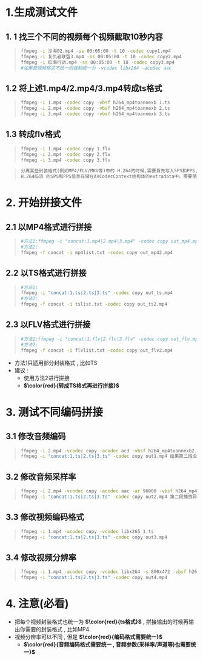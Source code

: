# 1.生成测试文件

## 1. 1 找三个不同的视频每个视频截取10秒内容

> ```bash
> ffmpeg -i 沙海02.mp4 -ss 00:05:00 -t 10 -codec copy1.mp4
> ffmpeg -i 复仇者联盟3.mp4 -ss 00:05:00 -t 10 -codec copy2.mp4
> ffmpeg -i 红海行动.mp4 -ss 00:05:00 -t 10 -codec copy3.mp4
> #如果音视频格式不统一则强制统一为 -vcodec libx264 -acodec aac
> ```

## 1.2 将上述1.mp4/2.mp4/3.mp4转成ts格式

> ```bash
> ffmpeg -i 1.mp4 -codec copy -vbsf h264_mp4toannexb 1.ts
> ffmpeg -i 2.mp4 -codec copy -vbsf h264_mp4toannexb 2.ts
> ffmpeg -i 3.mp4 -codec copy -vbsf h264_mp4toannexb 3.ts
> ```

## 1.3 转成flv格式

> ```bash
> ffmpeg -i 1.mp4 -codec copy 1.flv
> ffmpeg -i 2.mp4 -codec copy 2.flv
> ffmpeg -i 3.mp4 -codec copy 3.flv
> ```

> ```tex
> 分离某些封装格式(例如MP4/FLV/MKV等)中的 H.264的时候,需要首先写入SPS和PPS,否则会导致分离出来的数据没有SPS、PPS而无法播放。
> H.264码流 的SPS和PPS信息存储在AVCodecContext结构体的extradata中。需要使用ffmpeg中名称为 "h264_mp4toannexb" 的 bitstream filter处理
> ```

# 2. 开始拼接文件

## 2.1 以MP4格式进行拼接

>```bash
>#方法1:ffmpeg -i "concat:1.mp4|2.mp4|3.mp4" -codec copy out_mp4.mp4(无法拼接)
>#方法2:
>ffmpeg -f concat -i mp4list.txt -codec copy out_mp42.mp4
>```

## 2.2 以TS格式进行拼接

>```bash
>#方法1:
>ffmpeg -i "concat:1.ts|2.ts|3.ts" -codec copy out_ts.mp4
>#方法2:
>ffmpeg -f concat -i tslist.txt -codec copy out_ts2.mp4
>```

## 2.3 以FLV格式进行拼接

> ```bash
> #方法1:ffmpeg -i "concat:1.flv|2.flv|3.flv" -codec copy out_flv.mp4(不正确)
> #方法2:
> ffmpeg -f concat -i flvlist.txt -codec copy out_flv2.mp4
> ```

* 方法1只适用部分封装格式 , 比如TS
* 建议 : 
  * 使用方法2进行拼接
  * **$\color{red}{转成TS格式再进行拼接}$**

# 3. 测试不同编码拼接

## 3.1 修改音频编码

>```bash
>ffmpeg -i 2.mp4 -vcodec copy -acodec ac3 -vbsf h264_mp4toannexb2.ts
>ffmpeg -i "concat:1.ts|2.ts|3.ts" -codec copy out1.mp4 结果第二段没有声音
>```

## 3.2 修改音频采样率

>```bash
>ffmpeg -i 2.mp4 -vcodec copy -acodec aac -ar 96000 -vbsf h264_mp4toannexb2.ts
>ffmpeg -i "concat:1.ts|2.ts|3.ts" -codec copy out2.mp4 第二段播放异常
>```

## 3.3 修改视频编码格式

>```bash
>ffmpeg -i 1.mp4 -acodec copy -vcodec libx265 1.ts
>ffmpeg -i "concat:1.ts|2.ts|3.ts" -codec copy out3.mp4
>```

## 3.4 修改视频分辨率

>```bash
>ffmpeg -i 1.mp4 -acodec copy -vcodec libx264 -s 800x472 -vbsf h264_mp4toannexb 1.ts
>ffmpeg -i "concat:1.ts|2.ts|3.ts" -codec copy out4.mp4
>```

# 4. 注意(必看)

* 把每个视频封装格式也统一为 **$\color{red}{ts格式}$** , 拼接输出的时候再输出你需要的封装格式 , 比如MP4
* 视频分辨率可以不同 , 但是 **$\color{red}{编码格式需要统一}$**
  * **$\color{red}{音频编码格式需要统一 , 音频参数(采样率/声道等)也需要统一}$**


